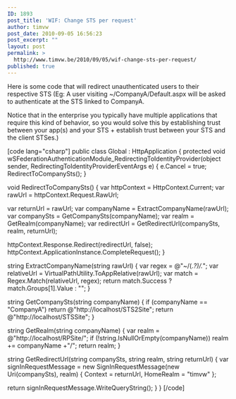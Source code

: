 ```yaml
---
ID: 1893
post_title: 'WIF: Change STS per request'
author: timvw
post_date: 2010-09-05 16:56:23
post_excerpt: ""
layout: post
permalink: >
  http://www.timvw.be/2010/09/05/wif-change-sts-per-request/
published: true
---
```

<p>Here is some code that will redirect unauthenticated users to their respective STS (Eg: A user visiting ~/CompanyA/Default.aspx will be asked to authenticate at the STS linked to CompanyA.</p>

<p>Notice that in the enterprise you typically have multiple applications that require this kind of behavior, so you would solve this by establishing trust between your app(s) and your STS + establish trust between your STS and the client STSes.)</p>

[code lang="csharp"]
public class Global : HttpApplication
{
 protected void wSFederationAuthenticationModule_RedirectingToIdentityProvider(object sender, RedirectingToIdentityProviderEventArgs e)
 {
  e.Cancel = true;
  RedirectToCompanySts();
 }

 void RedirectToCompanySts()
 {
  var httpContext = HttpContext.Current;
  var rawUrl = httpContext.Request.RawUrl;

  var returnUrl = rawUrl;
  var companyName = ExtractCompanyName(rawUrl);
  var companySts = GetCompanySts(companyName);
  var realm = GetRealm(companyName);
  var redirectUrl = GetRedirectUrl(companySts, realm, returnUrl);

  httpContext.Response.Redirect(redirectUrl, false);
  httpContext.ApplicationInstance.CompleteRequest();
 }

 string ExtractCompanyName(string rawUrl)
 {
  var regex = @&quot;~/(.*?)/.*&quot;;
  var relativeUrl = VirtualPathUtility.ToAppRelative(rawUrl);
  var match = Regex.Match(relativeUrl, regex);
  return match.Success ? match.Groups[1].Value : &quot;&quot;;
 }

 string GetCompanySts(string companyName)
 {
  if (companyName == &quot;CompanyA&quot;) return @&quot;http://localhost/STS2Site&quot;;
  return @&quot;http://localhost/STSSite&quot;;
 }

 string GetRealm(string companyName)
 {
  var realm = @&quot;http://localhost/RPSite/&quot;;
  if (!string.IsNullOrEmpty(companyName)) realm += companyName +&quot;/&quot;;
  return realm;
 }

 string GetRedirectUrl(string companySts, string realm, string returnUrl)
 {
  var signInRequestMessage = new SignInRequestMessage(new Uri(companySts), realm)
  {
   Context = returnUrl,
   HomeRealm = &quot;timvw&quot;
  };

  return signInRequestMessage.WriteQueryString();
 }
}
[/code]